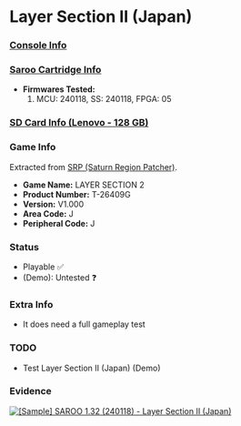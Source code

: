 # Layer Section II (Japan)

### [Console Info](../../../../Info/Consoles/VA13/README.md)

### [Saroo Cartridge Info](../../../../Info/Cartridges/RetroGameParadiseStore/1.32F/README.md)

- <b>Firmwares Tested:</b>
  1. MCU: 240118, SS: 240118, FPGA: 05

### [SD Card Info (Lenovo - 128 GB)](../../../../Info/SdCards/Lenovo/128GB/README.md)

### Game Info

Extracted from [SRP (Saturn Region Patcher)](https://segaxtreme.net/resources/saturn-region-patcher.81/download).

- <b>Game Name:</b> LAYER SECTION 2
- <b>Product Number:</b> T-26409G
- <b>Version:</b> V1.000
- <b>Area Code:</b> J
- <b>Peripheral Code:</b> J

### Status

- Playable :white_check_mark:
- (Demo): Untested :question:

### Extra Info

- It does need a full gameplay test

### TODO

- Test Layer Section II (Japan) (Demo)

### Evidence

[![[Sample] SAROO 1.32 (240118) - Layer Section II (Japan)](https://img.youtube.com/vi/g9TkNWATeZs/0.jpg)](https://www.youtube.com/watch?v=g9TkNWATeZs)
